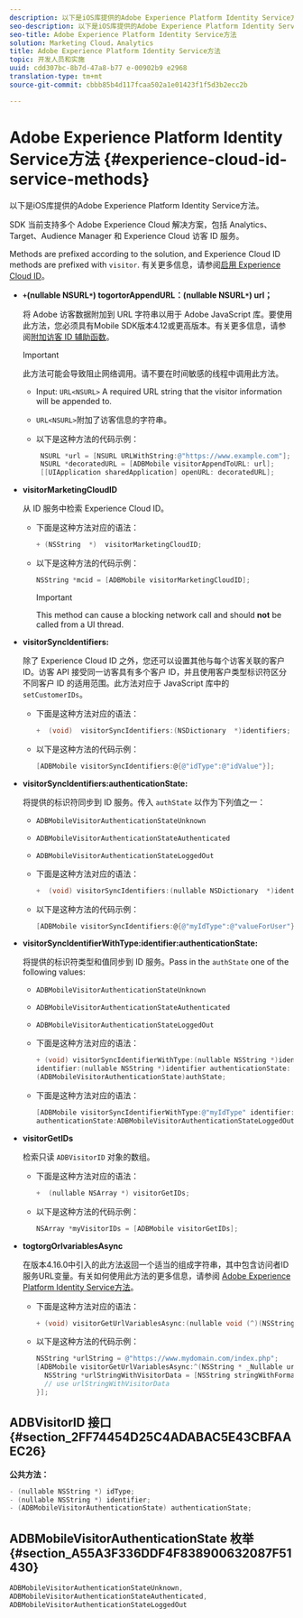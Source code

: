 ```yaml
---
description: 以下是iOS库提供的Adobe Experience Platform Identity Service方法。
seo-description: 以下是iOS库提供的Adobe Experience Platform Identity Service方法。
seo-title: Adobe Experience Platform Identity Service方法
solution: Marketing Cloud，Analytics
title: Adobe Experience Platform Identity Service方法
topic: 开发人员和实施
uuid: cdd307bc-8b7d-47a8-b77 e-00902b9 e2968
translation-type: tm+mt
source-git-commit: cbbb85b4d117fcaa502a1e01423f1f5d3b2ecc2b

---
```



# Adobe Experience Platform Identity Service方法 {#experience-cloud-id-service-methods}

以下是iOS库提供的Adobe Experience Platform Identity Service方法。

SDK 当前支持多个 Adobe Experience Cloud 解决方案，包括 Analytics、Target、Audience Manager 和 Experience Cloud 访客 ID 服务。

Methods are prefixed according to the solution, and Experience Cloud ID methods are prefixed with `visitor`. 有关更多信息，请参阅[启用 Experience Cloud ID](/help/ios/marketing-cloud/mcvid.md)。

* **`+`(nullable NSURL`*`) togortorAppendURL：(nullable NSURL`*`) url；**

   将 Adobe 访客数据附加到 URL 字符串以用于 Adobe JavaScript 库。要使用此方法，您必须具有Mobile SDK版本4.12或更高版本。有关更多信息，请参阅[附加访客 ID 辅助函数](https://marketing.adobe.com/resources/help/en_US/mcvid/mcvid-appendvisitorid.html)。

   >[!IMPORTANT]
   >
   >此方法可能会导致阻止网络调用。请不要在时间敏感的线程中调用此方法。

   * Input: `URL<NSURL>`
A required URL string that the visitor information will be appended to.
   * `URL<NSURL>`附加了访客信息的字符串。

   * 以下是这种方法的代码示例：

      ```objective-c
       NSURL *url = [NSURL URLWithString:@"https://www.example.com"];  
       NSURL *decoratedURL = [ADBMobile visitorAppendToURL: url];  
       [[UIApplication sharedApplication] openURL: decoratedURL];  
      ```

* **visitorMarketingCloudID**

   从 ID 服务中检索 Experience Cloud ID。

   * 下面是这种方法对应的语法：

      ```objective-c
      + (NSString  *)  visitorMarketingCloudID;
      ```

   * 以下是这种方法的代码示例：

      ```objective-c
      NSString *mcid = [ADBMobile visitorMarketingCloudID]; 
      ```

      >[!IMPORTANT]
      >
      >This method can cause a blocking network call and should **not** be called from a UI thread.

* **visitorSyncIdentifiers:**

   除了 Experience Cloud ID 之外，您还可以设置其他与每个访客关联的客户 ID。访客 API 接受同一访客具有多个客户 ID，并且使用客户类型标识符区分不同客户 ID 的适用范围。此方法对应于 JavaScript 库中的 `setCustomerIDs`。

   * 下面是这种方法对应的语法：

      ```objective-c
      +  (void)  visitorSyncIdentifiers:(NSDictionary  *)identifiers;
      ```

   * 以下是这种方法的代码示例：

      ```objective-c
      [ADBMobile visitorSyncIdentifiers:@{@"idType":@"idValue"}];
      ```

* **visitorSyncIdentifiers:authenticationState:**

   将提供的标识符同步到 ID 服务。传入 `authState` 以作为下列值之一：

   * `ADBMobileVisitorAuthenticationStateUnknown`
   * `ADBMobileVisitorAuthenticationStateAuthenticated`
   * `ADBMobileVisitorAuthenticationStateLoggedOut`

   * 下面是这种方法对应的语法：

      ```objective-c
      +  (void) visitorSyncIdentifiers:(nullable NSDictionary  *)identifiers  authenticationState:(ADBMobileVisitorAuthenticationState)authState; 
      ```

   * 以下是这种方法的代码示例：

      ```objective-c
      [ADBMobile visitorSyncIdentifiers:@{@"myIdType":@"valueForUser"}  authenticationState:ADBMobileVisitorAuthenticationStateAuthenticated]; 
      ```

* **visitorSyncIdentifierWithType:identifier:authenticationState:**

   将提供的标识符类型和值同步到 ID 服务。Pass in the `authState` one of the following values:

   * `ADBMobileVisitorAuthenticationStateUnknown`
   * `ADBMobileVisitorAuthenticationStateAuthenticated`
   * `ADBMobileVisitorAuthenticationStateLoggedOut`

   * 下面是这种方法对应的语法：

      ```objective-c
      + (void) visitorSyncIdentifierWithType:(nullable NSString *)identifierType  
      identifier:(nullable NSString *)identifier authenticationState:
      (ADBMobileVisitorAuthenticationState)authState; 
      ```

   * 下面是这种方法对应的语法：

      ```objective-c
      [ADBMobile visitorSyncIdentifierWithType:@"myIdType" identifier:@"valueForUser"  
      authenticationState:ADBMobileVisitorAuthenticationStateLoggedOut]; 
      ```

* **visitorGetIDs**

   检索只读 `ADBVisitorID` 对象的数组。

   * 下面是这种方法对应的语法：

      ```objective-c
      +  (nullable NSArray *) visitorGetIDs;
      ```

   * 以下是这种方法的代码示例：

      ```objective-c
      NSArray *myVisitorIDs = [ADBMobile visitorGetIDs];
      ```

* **togtorgOrlvariablesAsync**

   在版本4.16.0中引入的此方法返回一个适当的组成字符串，其中包含访问者ID服务URL变量。有关如何使用此方法的更多信息，请参阅 [Adobe Experience Platform Identity Service方法](/help/ios/reference/hybrid-app.md)。

   * 下面是这种方法对应的语法：

      ```objectivec
      + (void) visitorGetUrlVariablesAsync:(nullable void (^)(NSString* __nullable urlVariables))callback;
      ```

   * 以下是这种方法的代码示例：

      ```objectivec
      NSString *urlString = @"https://www.mydomain.com/index.php"; 
      [ADBMobile visitorGetUrlVariablesAsync:^(NSString * _Nullable urlVariables) { 
        NSString *urlStringWithVisitorData = [NSString stringWithFormat:@"%@?%@", urlString, urlVariables]; 
        // use urlStringWithVisitorData 
      }];
      ```

## ADBVisitorID 接口 {#section_2FF74454D25C4ADABAC5E43CBFAAEC26}

**公共方法：**

```objective-c
- (nullable NSString *) idType; 
- (nullable NSString *) identifier; 
- (ADBMobileVisitorAuthenticationState) authenticationState; 
```

## ADBMobileVisitorAuthenticationState 枚举 {#section_A55A3F336DDF4F838900632087F51430}

```objective-c
ADBMobileVisitorAuthenticationStateUnknown, 
ADBMobileVisitorAuthenticationStateAuthenticated, 
ADBMobileVisitorAuthenticationStateLoggedOut
```

